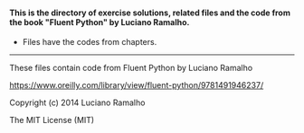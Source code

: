 #### This is the directory of exercise solutions, related files and the code from the book "Fluent Python" by Luciano Ramalho. ####



* Files have the codes from chapters.

------------------------------------------------------------

These files contain code from
Fluent Python by Luciano Ramalho

https://www.oreilly.com/library/view/fluent-python/9781491946237/

Copyright (c) 2014 Luciano Ramalho

The MIT License (MIT)






